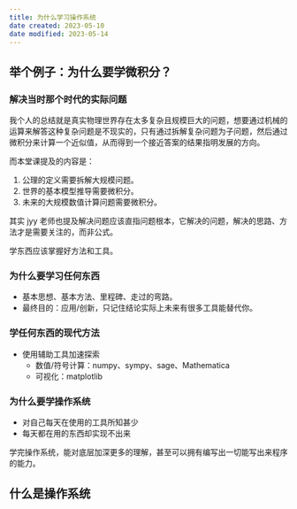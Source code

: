 ```yaml
---
title: 为什么学习操作系统
date created: 2023-05-10
date modified: 2023-05-14
---
```


## 举个例子：为什么要学微积分？

### 解决当时那个时代的实际问题

我个人的总结就是真实物理世界存在太多复杂且规模巨大的问题，想要通过机械的运算来解答这种复杂问题是不现实的，只有通过拆解复杂问题为子问题，然后通过微积分来计算一个近似值，从而得到一个接近答案的结果指明发展的方向。

而本堂课提及的内容是：

1. 公理的定义需要拆解大规模问题。
2. 世界的基本模型推导需要微积分。
3. 未来的大规模数值计算问题需要微积分。

其实 jyy 老师也提及解决问题应该直指问题根本，它解决的问题，解决的思路、方法才是需要关注的，而非公式。

学东西应该掌握好方法和工具。

### 为什么要学习任何东西
- 基本思想、基本方法、里程碑、走过的弯路。
- 最终目的：应用/创新，只记住结论实际上未来有很多工具能替代你。

### 学任何东西的现代方法
- 使用辅助工具加速探索
	- 数值/符号计算：numpy、sympy、sage、Mathematica
	- 可视化：matplotlib


### 为什么要学操作系统
- 对自己每天在使用的工具所知甚少
- 每天都在用的东西却实现不出来

学完操作系统，能对底层加深更多的理解，甚至可以拥有编写出一切能写出来程序的能力。

## 什么是操作系统
